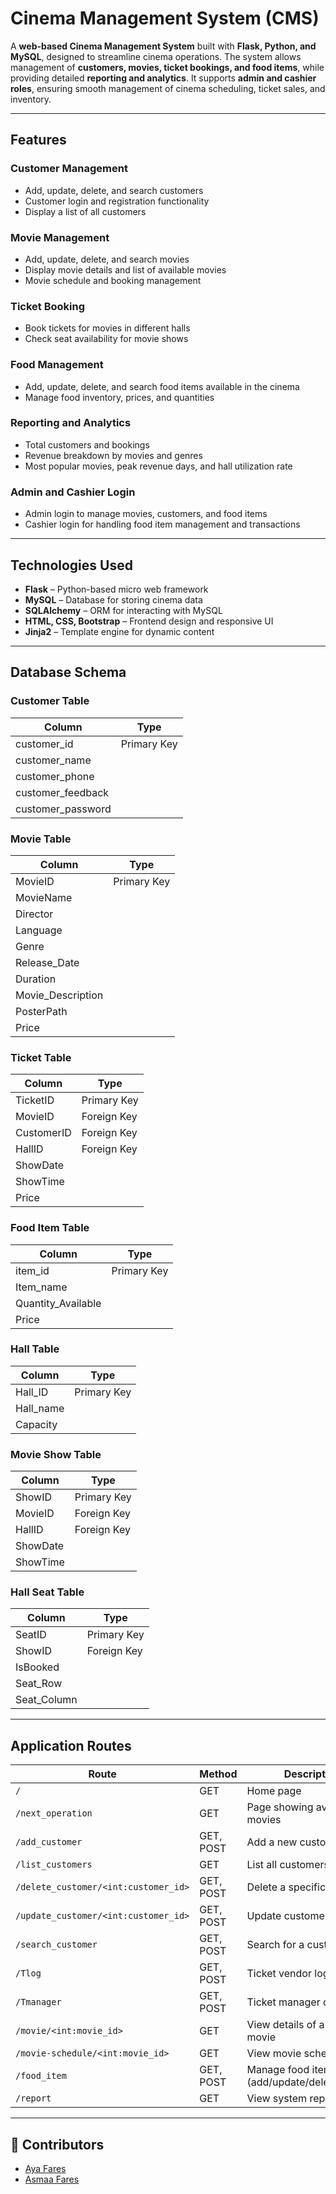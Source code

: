 # Cinema Management System (CMS)

A **web-based Cinema Management System** built with **Flask, Python, and MySQL**, designed to streamline cinema operations. The system allows management of **customers, movies, ticket bookings, and food items**, while providing detailed **reporting and analytics**. It supports **admin and cashier roles**, ensuring smooth management of cinema scheduling, ticket sales, and inventory.

---

## Features

### Customer Management
- Add, update, delete, and search customers
- Customer login and registration functionality
- Display a list of all customers

### Movie Management
- Add, update, delete, and search movies
- Display movie details and list of available movies
- Movie schedule and booking management

### Ticket Booking
- Book tickets for movies in different halls
- Check seat availability for movie shows

### Food Management
- Add, update, delete, and search food items available in the cinema
- Manage food inventory, prices, and quantities

### Reporting and Analytics
- Total customers and bookings
- Revenue breakdown by movies and genres
- Most popular movies, peak revenue days, and hall utilization rate

### Admin and Cashier Login
- Admin login to manage movies, customers, and food items
- Cashier login for handling food item management and transactions

---

## Technologies Used
- **Flask** – Python-based micro web framework  
- **MySQL** – Database for storing cinema data  
- **SQLAlchemy** – ORM for interacting with MySQL  
- **HTML, CSS, Bootstrap** – Frontend design and responsive UI  
- **Jinja2** – Template engine for dynamic content  

---

## Database Schema

### Customer Table
| Column | Type |
|--------|------|
| customer_id | Primary Key |
| customer_name |  |
| customer_phone |  |
| customer_feedback |  |
| customer_password |  |

### Movie Table
| Column | Type |
|--------|------|
| MovieID | Primary Key |
| MovieName |  |
| Director |  |
| Language |  |
| Genre |  |
| Release_Date |  |
| Duration |  |
| Movie_Description |  |
| PosterPath |  |
| Price |  |

### Ticket Table
| Column | Type |
|--------|------|
| TicketID | Primary Key |
| MovieID | Foreign Key |
| CustomerID | Foreign Key |
| HallID | Foreign Key |
| ShowDate |  |
| ShowTime |  |
| Price |  |

### Food Item Table
| Column | Type |
|--------|------|
| item_id | Primary Key |
| Item_name |  |
| Quantity_Available |  |
| Price |  |

### Hall Table
| Column | Type |
|--------|------|
| Hall_ID | Primary Key |
| Hall_name |  |
| Capacity |  |

### Movie Show Table
| Column | Type |
|--------|------|
| ShowID | Primary Key |
| MovieID | Foreign Key |
| HallID | Foreign Key |
| ShowDate |  |
| ShowTime |  |

### Hall Seat Table
| Column | Type |
|--------|------|
| SeatID | Primary Key |
| ShowID | Foreign Key |
| IsBooked |  |
| Seat_Row |  |
| Seat_Column |  |

---
## Application Routes
| Route                                | Method    | Description                                  |
| ------------------------------------ | --------- | -------------------------------------------- |
| `/`                                  | GET       | Home page                                    |
| `/next_operation`                    | GET       | Page showing available movies                |
| `/add_customer`                      | GET, POST | Add a new customer                           |
| `/list_customers`                    | GET       | List all customers                           |
| `/delete_customer/<int:customer_id>` | GET, POST | Delete a specific customer                   |
| `/update_customer/<int:customer_id>` | GET, POST | Update customer details                      |
| `/search_customer`                   | GET, POST | Search for a customer                        |
| `/Tlog`                              | GET, POST | Ticket vendor login page                     |
| `/Tmanager`                          | GET, POST | Ticket manager dashboard                     |
| `/movie/<int:movie_id>`              | GET       | View details of a specific movie             |
| `/movie-schedule/<int:movie_id>`     | GET       | View movie schedule                          |
| `/food_item`                         | GET, POST | Manage food items (add/update/delete/search) |
| `/report`                            | GET       | View system reports                          |

---


## 👥 Contributors
- [Aya Fares](https://github.com/AyaF2005/Cinema-Management-System-CMS-/edit/main/README.md)
- [Asmaa Fares]([https://github.com/partner-username](https://github.com/itsAsmaa))

